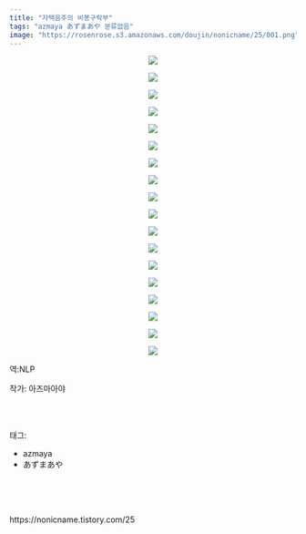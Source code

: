 ```yaml
---
title: "자택음주의 비봉구락부"
tags: "azmaya あずまあや 분류없음"
image: "https://rosenrose.s3.amazonaws.com/doujin/nonicname/25/001.png"
---
```

<div class="article">
<div class="tt_article_useless_p_margin"><p style="text-align: center; clear: none; float: none;"><img src="{{ site.imgserver1 }}/nonicname/25/001.png"/></p><p style="text-align: center; clear: none; float: none;"><img src="{{ site.imgserver1 }}/nonicname/25/002.png"/></p><p style="text-align: center; clear: none; float: none;"><img src="{{ site.imgserver1 }}/nonicname/25/003.png"/></p><p style="text-align: center; clear: none; float: none;"><img src="{{ site.imgserver1 }}/nonicname/25/004.png"/></p><p style="text-align: center; clear: none; float: none;"><img src="{{ site.imgserver1 }}/nonicname/25/005.png"/></p><p style="text-align: center; clear: none; float: none;"><img src="{{ site.imgserver1 }}/nonicname/25/006.png"/></p><p style="text-align: center; clear: none; float: none;"><img src="{{ site.imgserver1 }}/nonicname/25/007.png"/></p><p style="text-align: center; clear: none; float: none;"><img src="{{ site.imgserver1 }}/nonicname/25/008.png"/></p><p style="text-align: center; clear: none; float: none;"><img src="{{ site.imgserver1 }}/nonicname/25/009.png"/></p><p style="text-align: center; clear: none; float: none;"><img src="{{ site.imgserver1 }}/nonicname/25/010.png"/></p><p style="text-align: center; clear: none; float: none;"><img src="{{ site.imgserver1 }}/nonicname/25/011.png"/></p><p style="text-align: center; clear: none; float: none;"><img src="{{ site.imgserver1 }}/nonicname/25/012.png"/></p><p style="text-align: center; clear: none; float: none;"><img src="{{ site.imgserver1 }}/nonicname/25/013.png"/></p><p style="text-align: center; clear: none; float: none;"><img src="{{ site.imgserver1 }}/nonicname/25/014.png"/></p><p style="text-align: center; clear: none; float: none;"><img src="{{ site.imgserver1 }}/nonicname/25/015.png"/></p><p style="text-align: center; clear: none; float: none;"><img src="{{ site.imgserver1 }}/nonicname/25/016.png"/></p><p style="text-align: center; clear: none; float: none;"><img src="{{ site.imgserver1 }}/nonicname/25/017.png"/></p><p style="text-align: center; clear: none; float: none;"><img src="{{ site.imgserver1 }}/nonicname/25/018.png"/></p><p>역:NLP</p></div>
<p>작가: 아즈마아야</p><br/>
</div><br/>
<div class="tagTrail">
<p>태그: </p>
<ul>
<li>azmaya</li>
<li>あずまあや</li>
</ul>
</div><br/>
<div class="cb_lstcomment">
</div><br/>

<br/>
<p id="refer">https://nonicname.tistory.com/25</p>
<br/>

